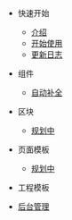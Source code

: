 <!-- 侧边栏 -->

- 快速开始
  - [介绍](base-quickstart.md)
  - [开始使用](base-usage.md)
  - [更新日志](change-log.md)

- 组件
  - [自动补全](./components/autocomplete.md)

- 区块
  - [规划中](./README.md)

- 页面模板
  - [规划中](./README.md)

- 工程模板
 - [后台管理](./admin-template.md)

